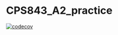 # CPS843_A2_practice

[![codecov](https://codecov.io/gh/damoonsh/CPS843_A2_practice/branch/main/graph/badge.svg?token=60J2P9HN2F)](https://codecov.io/gh/damoonsh/CPS843_A2_practice)

